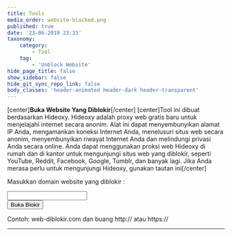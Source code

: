 ```yaml
---
title: Tools
media_order: website-blocked.png
published: true
date: '23-06-2019 23:33'
taxonomy:
    category:
        - Tool
    tag:
        - 'Unblock Website'
hide_page_title: false
show_sidebar: false
hide_git_sync_repo_link: false
body_classes: 'header-animated header-dark header-transparent'
---
```


[center]**Buka Website Yang Diblokir**[/center]
[center]Tool ini dibuat berdasarkan Hideoxy. Hideoxy adalah proxy web gratis baru untuk menjelajahi internet secara anonim. Alat ini dapat menyembunyikan alamat IP Anda, mengamankan koneksi Internet Anda, menelusuri situs web secara anonim, menyembunyikan riwayat Internet Anda dan melindungi privasi Anda secara online. Anda dapat menggunakan proksi web Hideoxy di rumah dan di kantor untuk mengunjungi situs web yang diblokir, seperti YouTube, Reddit, Facebook, Google, Tumblr, dan banyak lagi. Jika Anda merasa perlu untuk mengunjungi Hideoxy, gunakan [tautan ini](http://www.hideoxy.com)[/center]

<div>
<!DOCTYPE html>
<html>

<head>
  <meta charset="utf-8">
  <meta name="viewport" content="width=device-width, initial-scale=1">
  <link rel="stylesheet" href="https://cdnjs.cloudflare.com/ajax/libs/font-awesome/4.7.0/css/font-awesome.min.css" type="text/css">
  <link rel="stylesheet" href="https://static.pingendo.com/bootstrap/bootstrap-4.3.1.css">
</head>

<body>
    <div class="container">
      <div class="row">
        <div class="col-md-12">
          <p class="text-center">Masukkan domain website yang diblokir :</p>
        </div>
      </div>
      <div class="row">
        <div class="col-md-12 d-inline-flex flex-row justify-content-center">
          <form class="form-inline" action="http://service.hideoxy.com/index.php" method="post" role="form">
            <div class="form-group">
              <input type="email" class="form-control form-control-lg w-100 px-3 shadow mx-auto" id="websiteURL" placeholder=""> </div>
            <button type="submit" class="btn btn-primary btn-lg ml-3">Buka Blokir</button>
          </form>
        </div>
      </div>
      <div class="row">
        <div class="col-md-12">
          <p class="text-center">Contoh: web-diblokir.com dan buang http:// atau https://</p>
        </div>
      </div>
    </div>
  <script src="https://code.jquery.com/jquery-3.3.1.slim.min.js" integrity="sha384-q8i/X+965DzO0rT7abK41JStQIAqVgRVzpbzo5smXKp4YfRvH+8abtTE1Pi6jizo" crossorigin="anonymous" style=""></script>
  <script src="https://cdnjs.cloudflare.com/ajax/libs/popper.js/1.14.6/umd/popper.min.js" integrity="sha384-wHAiFfRlMFy6i5SRaxvfOCifBUQy1xHdJ/yoi7FRNXMRBu5WHdZYu1hA6ZOblgut" crossorigin="anonymous" style=""></script>
  <script src="https://stackpath.bootstrapcdn.com/bootstrap/4.3.1/js/bootstrap.min.js" integrity="sha384-JjSmVgyd0p3pXB1rRibZUAYoIIy6OrQ6VrjIEaFf/nJGzIxFDsf4x0xIM+B07jRM" crossorigin="anonymous" style=""></script>
</body>

</html>
</div>

---

<div>
<!DOCTYPE html>
<html>
<script type='text/javascript'>if ( top.location.href!= window.location.href ) top.location.href = window.location.href;</script>
<script type='text/javascript'>

  var afpp  = new Array(); // auto-focus point position
  var faces = new Array();

  function update_faces()
  {
      for (i = 0; i < faces.length; i++)
      {
          var rec = faces[i];
          var img  = document.getElementById(rec.img_id);
          var face = document.getElementById(rec.div_id);

          // for Panasonic
          var black_bar_height = 0;

          if (rec.expected_ratio)
          {
             black_bar_height = (img.height - (img.width * rec.expected_ratio))/2;
             if (black_bar_height < 1)
                black_bar_height = 0;
          }

          var x1 = Math.round(2 + 1 + rec.x1 * img.width  - 3                   );
          var y1 = Math.round(black_bar_height + 2 + 1 + rec.y1 * (img.height - black_bar_height * 2) - 3);

          var width;
          var height;
          if (rec.width) {
              width  = rec.width  * img.width;
              height = rec.height * (rec.height_factor_is_width ? img.width: img.height);
          } else {
              var x2 = Math.round(2 + 1 + rec.x2 * img.width  - 3                   );
              var y2 = Math.round(black_bar_height + 2 + 1 + rec.y2 * (img.height - black_bar_height * 2) - 3);
              width  = x2-x1
              height = y2-y1
          }

          face.style.left   = x1     + "px";
          face.style.top    = y1     + "px";
          face.style.width  = width  + "px";
          face.style.height = height + "px";
      }
  }

  function update_af_point()
  {
     for (i = 0; i < afpp.length; i++)
     {
        var rec = afpp[i];
        var img = document.getElementById(rec.img_id);
        var div = document.getElementById(rec.div_id);
        div.style.left = Math.round(2 + 1 + rec["x"] * img.width  - 3/2 - 2 ) + "px";
        div.style.top  = Math.round(2 + 1 + rec["y"] * img.height - 3/2 - 2 ) + "px";
     }
  }

  function update_img_markup()
  {
     update_faces();
     update_af_point();
  }

  var FT1 = "click to hide";
  var FT2 = "click to show";
  function toggle_faces(obj)
  {
      var vis;
      if (obj.innerHTML == FT1) {
          obj.innerHTML = FT2;
          vis = "hidden";
      } else {
          obj.innerHTML = FT1;
          vis = "visible";
      }

    for (i = 0; i < faces.length; i++)
    {
        var rec = faces[i];
        document.getElementById(rec.div_id).style.visibility = vis
    }
  }

  function toggle_afpp(obj)
  {
      var vis;
      if (obj.innerHTML == FT1) {
          obj.innerHTML = FT2;
          vis = "hidden";
      } else {
          obj.innerHTML = FT1;
          vis = "visible";
      }

     for (i = 0; i < afpp.length; i++)
     {
        var rec = afpp[i];
        document.getElementById(rec.div_id).style.visibility = vis
     }
  }

  var image_deg    = new Array();
  var image_scale  = new Array();
  var image_factor = new Array();
  var image_W      = new Array();
  var image_H      = new Array();
  var view_W       = new Array();
  var view_H       = new Array();

  function show_image(num, scale, force_width, force_height)
  {
      var image   = document.getElementById('I' + num + '_image');
      var canvas  = document.getElementById('I' + num + '_canvas');
      var percent = document.getElementById('I' + num + '_percent');
      var area    = document.getElementById('I' + num + '_area');

      if (scale == null) {
          image_factor[num] = 1;
          image.width       = view_W[num];
          image.height      = view_H[num];
      } else if (scale != 1) {
          image_factor[num] *= scale;
          image.width       *= scale;
          image.height      *= scale;
      }


      if (typeof(canvas.getContext) == "function")
      {
          var context = canvas.getContext('2d');
          var degrees = image_deg[num];

          context.save(); 

          switch(image_deg[num]) {
              default :
                canvas.style.display = 'none';
                image.style.display = 'inline';
                break;

              case 90:
                canvas.setAttribute('width',  image.height);
                canvas.setAttribute('height', image.width);
                context.rotate(90 * Math.PI / 180);
                context.drawImage(image, 0, -image.height, image.width, image.height);
                image.style.display = 'none';
                canvas.style.display = 'inline';
                break;

              case 180:
                canvas.setAttribute('width',  image.width);
                canvas.setAttribute('height', image.height);
                context.rotate(180 * Math.PI / 180);
                context.drawImage(image, -image.width, -image.height, image.width, image.height);
                image.style.display = 'none';
                canvas.style.display = 'inline';
                break;

              case 270:
                canvas.setAttribute('width', image.height);
                canvas.setAttribute('height', image.width);
                context.rotate(270 * Math.PI / 180);
                context.drawImage(image, -image.width, 0, image.width, image.height);
                image.style.display = 'none';
                canvas.style.display = 'inline';
                break;
          }
          context.restore();

      }
      else
      {
          switch(image_deg[num]) {
              default:
                    image.style.filter = 'progid:DXImageTransform.Microsoft.BasicImage(rotation=0)';
                    break;

              case 90:
                    image.style.filter = 'progid:DXImageTransform.Microsoft.BasicImage(rotation=1)';
                    break;

              case 180:
                    image.style.filter = 'progid:DXImageTransform.Microsoft.BasicImage(rotation=2)';
                    break;

              case 270:
                    image.style.filter = 'progid:DXImageTransform.Microsoft.BasicImage(rotation=3)';
                    break;
          }
      }

      percent.innerHTML = Math.round(image_factor[num] * 100) + "%";
      if (area && image_W[num] && image_H[num])
      {
          area.innerHTML = Math.round(image.width * image.height  / (image_W[num] * image_H[num]) * 100) + "%";
      }
      update_img_markup();
  }

  function zoom_image(num, dir)
  {

      if (dir > 0)
         show_image(num, 1.25);
      else
         show_image(num,  .75);
  }

  function rotate_image(num, dir)
  {
      image_deg[num] += 90 * dir;
      if ((image_deg[num] <= 0) || (image_deg[num] >= 360))
          image_deg[num] = 0;

      show_image(num, 1);
  }

  function Histogram(obj, file)
  {
      var url = location.pathname + "?h=" + file
      obj.innerHTML = "<div class='histo'><img class='histo' src='" + url + "'/></div>";
  }

  function toggleframe(span, id, url1, url2)
  {
      var obj = document.getElementById(id);
      if (obj.src == url1) {
          obj.src =  url2;
          span.innerHTML = "show raw frame";
      } else {
          obj.src =  url1;
          span.innerHTML = "show composite frame";
      }
  }
</script>
<head>
<title>Jeffrey Friedl's Image Metadata Viewer</title>
<meta name="Description" content="Online tool for viewing image Exif data (metadata embedded within images), such as camera setting used when taking a photographs, date and location information, and thumbnails.">
<meta http-equiv="Content-Type" content="text/html; charset=UTF-8"/>
<link rel="publisher" href="../plus.google.com/_ckxsw_9.html"/>
<link rel="author" href="../plus.google.com/_ckxsw_9.html"/>
<style>
table#basic td { border: solid 2px #AAA; border-left:none;  border-bottom: none }
table#basic td:first-child   { border-left:   solid 2px #AAA }
table#basic tr:last-child td { border-bottom: solid 2px #AAA }
a:visited, a:link {
  text-decoration: none;
}
a:hover {
  text-decoration: underline;
}
div.histo { background-color:#666; padding: 10px; width:256px }
.nobr {
  white-space: nowrap;
}
div.img_markup      { position: relative; width:0; height:0; overflow:visible }
div.img_markup_item { position: absolute; z-index:2; overflow:visible }
div.facename        { position:absolute; bottom:-25px; left:-0.5em; color:yellow; background-color:rgba(0,0,0,0.5); border: solid 1px #888; padding:0 3px; white-space:nowrap }
div.face            { border: solid red 3px }
div.afpp            { border: solid 2px green; width:3px; height:3px; background-color: white; padding:1px; }
img.frame { overflow:visible; background-color: #888 }
img.subframe { overflow:visible; background-color: #888; position: absolute; left: 0px; top:0px }
</style>
<script type='text/javascript'>
function cansubmit(){
    document.getElementById('subbutton').disabled = false;
    document.getElementById('subbutton').style.borderColor = '#F00';

}
window.onload = function() {
   document.getElementById('subbutton').disabled = true;

 };
</script>

<script src="https://www.google.com/recaptcha/api.js" async defer></script>
</head>

<body >
  <div>
    <meta charset="utf-8">
    <meta name="viewport" content="width=device-width, initial-scale=1">
    <link rel="stylesheet" href="https://cdnjs.cloudflare.com/ajax/libs/font-awesome/4.7.0/css/font-awesome.min.css" type="text/css">
    <link rel="stylesheet" href="https://static.pingendo.com/bootstrap/bootstrap-4.3.1.css">
    <script type="text/javascript">
      if (top.location.href != window.location.href) top.location.href = window.location.href;
    </script>
    <script type="text/javascript">
      var afpp = new Array(); // auto-focus point position
      var faces = new Array();

      function update_faces() {
        for (i = 0; i < faces.length; i++) {
          var rec = faces[i];
          var img = document.getElementById(rec.img_id);
          var face = document.getElementById(rec.div_id);
          // for Panasonic
          var black_bar_height = 0;
          if (rec.expected_ratio) {
            black_bar_height = (img.height - (img.width * rec.expected_ratio)) / 2;
            if (black_bar_height < 1) black_bar_height = 0;
          }
          var x1 = Math.round(2 + 1 + rec.x1 * img.width - 3);
          var y1 = Math.round(black_bar_height + 2 + 1 + rec.y1 * (img.height - black_bar_height * 2) - 3);
          var width;
          var height;
          if (rec.width) {
            width = rec.width * img.width;
            height = rec.height * (rec.height_factor_is_width ? img.width : img.height);
          } else {
            var x2 = Math.round(2 + 1 + rec.x2 * img.width - 3);
            var y2 = Math.round(black_bar_height + 2 + 1 + rec.y2 * (img.height - black_bar_height * 2) - 3);
            width = x2 - x1
            height = y2 - y1
          }
          face.style.left = x1 + "px";
          face.style.top = y1 + "px";
          face.style.width = width + "px";
          face.style.height = height + "px";
        }
      }

      function update_af_point() {
        for (i = 0; i < afpp.length; i++) {
          var rec = afpp[i];
          var img = document.getElementById(rec.img_id);
          var div = document.getElementById(rec.div_id);
          div.style.left = Math.round(2 + 1 + rec["x"] * img.width - 3 / 2 - 2) + "px";
          div.style.top = Math.round(2 + 1 + rec["y"] * img.height - 3 / 2 - 2) + "px";
        }
      }

      function update_img_markup() {
        update_faces();
        update_af_point();
      }
      var FT1 = "click to hide";
      var FT2 = "click to show";

      function toggle_faces(obj) {
        var vis;
        if (obj.innerHTML == FT1) {
          obj.innerHTML = FT2;
          vis = "hidden";
        } else {
          obj.innerHTML = FT1;
          vis = "visible";
        }
        for (i = 0; i < faces.length; i++) {
          var rec = faces[i];
          document.getElementById(rec.div_id).style.visibility = vis
        }
      }

      function toggle_afpp(obj) {
        var vis;
        if (obj.innerHTML == FT1) {
          obj.innerHTML = FT2;
          vis = "hidden";
        } else {
          obj.innerHTML = FT1;
          vis = "visible";
        }
        for (i = 0; i < afpp.length; i++) {
          var rec = afpp[i];
          document.getElementById(rec.div_id).style.visibility = vis
        }
      }
      var image_deg = new Array();
      var image_scale = new Array();
      var image_factor = new Array();
      var image_W = new Array();
      var image_H = new Array();
      var view_W = new Array();
      var view_H = new Array();

      function show_image(num, scale, force_width, force_height) {
        var image = document.getElementById('I' + num + '_image');
        var canvas = document.getElementById('I' + num + '_canvas');
        var percent = document.getElementById('I' + num + '_percent');
        var area = document.getElementById('I' + num + '_area');
        if (scale == null) {
          image_factor[num] = 1;
          image.width = view_W[num];
          image.height = view_H[num];
        } else if (scale != 1) {
          image_factor[num] *= scale;
          image.width *= scale;
          image.height *= scale;
        }
        if (typeof(canvas.getContext) == "function") {
          var context = canvas.getContext('2d');
          var degrees = image_deg[num];
          context.save();
          switch (image_deg[num]) {
            default:
              canvas.style.display = 'none';
              image.style.display = 'inline';
              break;
            case 90:
              canvas.setAttribute('width', image.height);
              canvas.setAttribute('height', image.width);
              context.rotate(90 * Math.PI / 180);
              context.drawImage(image, 0, -image.height, image.width, image.height);
              image.style.display = 'none';
              canvas.style.display = 'inline';
              break;
            case 180:
              canvas.setAttribute('width', image.width);
              canvas.setAttribute('height', image.height);
              context.rotate(180 * Math.PI / 180);
              context.drawImage(image, -image.width, -image.height, image.width, image.height);
              image.style.display = 'none';
              canvas.style.display = 'inline';
              break;
            case 270:
              canvas.setAttribute('width', image.height);
              canvas.setAttribute('height', image.width);
              context.rotate(270 * Math.PI / 180);
              context.drawImage(image, -image.width, 0, image.width, image.height);
              image.style.display = 'none';
              canvas.style.display = 'inline';
              break;
          }
          context.restore();
        } else {
          switch (image_deg[num]) {
            default:
              image.style.filter = 'progid:DXImageTransform.Microsoft.BasicImage(rotation=0)';
              break;
            case 90:
              image.style.filter = 'progid:DXImageTransform.Microsoft.BasicImage(rotation=1)';
              break;
            case 180:
              image.style.filter = 'progid:DXImageTransform.Microsoft.BasicImage(rotation=2)';
              break;
            case 270:
              image.style.filter = 'progid:DXImageTransform.Microsoft.BasicImage(rotation=3)';
              break;
          }
        }
        percent.innerHTML = Math.round(image_factor[num] * 100) + "%";
        if (area && image_W[num] && image_H[num]) {
          area.innerHTML = Math.round(image.width * image.height / (image_W[num] * image_H[num]) * 100) + "%";
        }
        update_img_markup();
      }

      function zoom_image(num, dir) {
        if (dir > 0) show_image(num, 1.25);
        else show_image(num, .75);
      }

      function rotate_image(num, dir) {
        image_deg[num] += 90 * dir;
        if ((image_deg[num] <= 0) || (image_deg[num] >= 360)) image_deg[num] = 0;
        show_image(num, 1);
      }

      function Histogram(obj, file) {
        var url = location.pathname + "?h=" + file
        obj.innerHTML = "<div class='histo'><img class='histo' src='" + url + "'/><\/div>";
      }

      function toggleframe(span, id, url1, url2) {
        var obj = document.getElementById(id);
        if (obj.src == url1) {
          obj.src = url2;
          span.innerHTML = "show raw frame";
        } else {
          obj.src = url1;
          span.innerHTML = "show composite frame";
        }
      }
    </script>
    <style type="text/css">
      table#basic td {
        border: solid 2px #AAA;
        border-left: none;
        border-bottom: none
      }

      table#basic td:first-child {
        border-left: solid 2px #AAA
      }

      table#basic tr:last-child td {
        border-bottom: solid 2px #AAA
      }

      a:visited,
      a:link {
        text-decoration: none;
      }

      a:hover {
        text-decoration: underline;
      }

      div.histo {
        background-color: #666;
        padding: 10px;
        width: 256px
      }

      .nobr {
        white-space: nowrap;
      }

      div.img_markup {
        position: relative;
        width: 0;
        height: 0;
        overflow: visible
      }

      div.img_markup_item {
        position: absolute;
        z-index: 2;
        overflow: visible
      }

      div.facename {
        position: absolute;
        bottom: -25px;
        left: -0.5em;
        color: yellow;
        background-color: rgba(0, 0, 0, 0.5);
        border: solid 1px #888;
        padding: 0 3px;
        white-space: nowrap
      }

      div.face {
        border: solid red 3px
      }

      div.afpp {
        border: solid 2px green;
        width: 3px;
        height: 3px;
        background-color: white;
        padding: 1px;
      }

      img.frame {
        overflow: visible;
        background-color: #888
      }

      img.subframe {
        overflow: visible;
        background-color: #888;
        position: absolute;
        left: 0px;
        top: 0px
      }
    </style>
    <script type="text/javascript">
      function cansubmit() {
        document.getElementById('subbutton').disabled = false;
        document.getElementById('subbutton').style.borderColor = '#F00';
      }
      window.onload = function() {
        document.getElementById('subbutton').disabled = true;
      };
    </script>
    <script src="https://www.google.com/recaptcha/api.js" async="" defer=""></script>
    <title>Endi Hariadi's Image Metadata Viewer</title>
    <meta name="description" content="Alat Online untuk melihat data Exif, yaitu data pelengkap di balik sebuah file gambar, seperti; pengaturan kamera, kapan diambil, lokasi pengambilan gambar, pemilik gambar, dan sebagainya.">
    <meta name="keywords" content="Exif Image, Endi Hariadi, Tool Online">
    <h1 class="text-center">Endi Hariadi's Image Metadata Viewer</h1>
    <div class="py-5">
      <div class="container">
        <div class="row">
          <div class="col-md-6 d-flex flex-column justify-content-end align-items-center">
            <form action="exif.cgi" method="post" enctype="multipart/form-data" class="w-100">
              <input name="imgurl" type="url" value="" placeholder="URL of image on the web" size="40"><br>
              <i>or...</i><br class="my-3 py-3">
              <b>File:</b> <input type="file" name="f" placeholder="local filename">
            </form>
          </div>
          <div class="col-md-6">
            <div class="g-recaptcha" data-callback="cansubmit" data-sitekey="6LciPqsUAAAAAG7pcKGZfZfssuASiScmUikT6P3t"></div>
          </div>
        </div>
        <div class="row">
          <div class="col-md-6 mt-3" style="">
            <div class="form-group flex-column d-flex justify-content-end align-items-stretch"><input type="submit" id="subbutton" value="Lihat Informasi Gambar Ini"></div>
          </div>
        </div>
      </div>
    </div>
    <hr style="clear:both;margin-top:100px" class="text-center">
    <p style="font-size:70%"><b>Bekerja untuk tipe-tipe file berikut ini</b>: <span title="3FR: Hasselblad RAW format">3FR</span>, <span title="3G2: 3rd Gen. Partnership Project 2 audio/video">3G2</span>, <span title="3GP: 3rd Gen. Partnership Project audio/video">3GP</span>, <span title="3GP2: 3rd Gen. Partnership Project 2 audio/video">3GP2</span>, <span title="3GPP: 3rd Gen. Partnership Project audio/video">3GPP</span>, <span title="A: Static library">A</span>, <span title="AA: Audible Audiobook">AA</span>, <span title="AAE: Apple edit information">AAE</span>, <span title="AAX: Audible Enhanced Audiobook">AAX</span>, <span title="ACFM: Adobe Composite Font Metrics">ACFM</span>, <span title="ACR: American College of Radiology ACR-NEMA">ACR</span>, <span title="AFM: Adobe Font Metrics">AFM</span>, <span title="AI: Adobe Illustrator">AI</span>, <span title="AIF: Audio Interchange File Format">AIF</span>, <span title="AIFC: Audio Interchange File Format Compressed">AIFC</span>, <span title="AIFF: Audio Interchange File Format">AIFF</span>, <span title="AIT: Adobe Illustrator">AIT</span>, <span title="AMFM: Adobe Multiple Master Font Metrics">AMFM</span>, <span title="APE: Monkey's Audio format">APE</span>, <span title="APNG: Animated Portable Network Graphics">APNG</span>, <span title="ARQ: Sony Alpha Pixel-Shift RAW format">ARQ</span>, <span title="ARW: Sony Alpha RAW format">ARW</span>, <span title="ASF: Microsoft Advanced Systems Format">ASF</span>, <span title="AVI: Audio Video Interleaved">AVI</span>, <span title="AZW: Mobipocket electronic book">AZW</span>, <span title="AZW3: Mobipocket electronic book">AZW3</span>, <span title="BMP: Windows Bitmap">BMP</span>, <span title="BPG: Better Portable Graphics">BPG</span>, <span title="BTF: Big Tagged Image File Format">BTF</span>, <span title="CHM: Microsoft Compiled HTML format">CHM</span>, <span title="CIFF: Camera Image File Format">CIFF</span>, <span title="COS: Capture One Settings">COS</span>, <b style="font-size:120%"><span title="CR2: Canon RAW 2 format">CR2</span></b>, <span title="CR3: Canon RAW 3 format">CR3</span>, <span title="CRM: Canon RAW Movie">CRM</span>, <b style="font-size:120%"><span title="CRW: Canon RAW format">CRW</span></b>, <span title="CS1: Sinar CaptureShop 1-Shot RAW">CS1</span>, <span title="DC3: Digital Imaging and Communications in Medicine">DC3</span>, <span title="DCM: Digital Imaging and Communications in Medicine">DCM</span>, <span title="DCP: DNG Camera Profile">DCP</span>, <span title="DCR: Kodak Digital Camera RAW">DCR</span>, <span title="DFONT: Macintosh Data fork Font">DFONT</span>, <span title="DIB: Device Independent Bitmap">DIB</span>, <span title="DIC: Digital Imaging and Communications in Medicine">DIC</span>, <span title="DICM: Digital Imaging and Communications in Medicine">DICM</span>, <span title="DIVX: DivX media format">DIVX</span>, <span title="DJV: DjVu image">DJV</span>, <span title="DJVU: DjVu image">DJVU</span>, <span title="DLL: Windows Dynamic Link Library">DLL</span>, <b style="font-size:120%"><span title="DNG: Digital Negative">DNG</span></b>, <span title="DOC: Microsoft Word Document">DOC</span>, <span title="DOCM: Office Open XML Document Macro-enabled">DOCM</span>, <span title="DOCX: Office Open XML Document">DOCX</span>, <span title="DOT: Microsoft Word Template">DOT</span>, <span title="DOTM: Office Open XML Document Template Macro-enabled">DOTM</span>, <span title="DOTX: Office Open XML Document Template">DOTX</span>, <span title="DPX: Digital Picture Exchange">DPX</span>, <span title="DR4: Canon VRD version 4 Recipe">DR4</span>, <span title="DS2: Digital Speech Standard 2">DS2</span>, <span title="DSS: Digital Speech Standard">DSS</span>, <span title="DV: Digital Video">DV</span>, <span title="DVB: Digital Video Broadcasting">DVB</span>, <span title="DVR-MS: Microsoft Digital Video recording">DVR-MS</span>, <span title="DYLIB: Mach-O Dynamic Link Library">DYLIB</span>, <span title="EIP: Capture One Enhanced Image Package">EIP</span>, <span title="EPS: Encapsulated PostScript Format">EPS</span>, <span title="EPS2: Encapsulated PostScript Format">EPS2</span>, <span title="EPS3: Encapsulated PostScript Format">EPS3</span>, <span title="EPSF: Encapsulated PostScript Format">EPSF</span>, <span title="EPUB: Electronic Publication">EPUB</span>, <span title="ERF: Epson Raw Format">ERF</span>, <span title="EXE: Windows executable file">EXE</span>, <span title="EXIF: Exchangable Image File Metadata">EXIF</span>, <span title="EXR: Open EXR">EXR</span>, <span title="EXV: Exiv2 metadata">EXV</span>, <span title="F4A: Adobe Flash Player 9+ Audio">F4A</span>, <span title="F4B: Adobe Flash Player 9+ audio Book">F4B</span>, <span title="F4P: Adobe Flash Player 9+ Protected">F4P</span>, <span title="F4V: Adobe Flash Player 9+ Video">F4V</span>, <span title="FFF: Hasselblad Flexible File Format">FFF</span>, <span title="FLA: Macromedia/Adobe Flash project">FLA</span>, <span title="FLAC: Free Lossless Audio Codec">FLAC</span>, <span title="FLIF: Free Lossless Image Format">FLIF</span>, <span title="FLIR: FLIR File Format">FLIR</span>, <span title="FLV: Flash Video">FLV</span>, <span title="FPF: FLIR Public image Format">FPF</span>, <span title="FPX: FlashPix">FPX</span>, <span title="GIF: Compuserve Graphics Interchange Format">GIF</span>, <span title="GPR: GoPro RAW">GPR</span>, <span title="GZ: GNU ZIP compressed archive">GZ</span>, <span title="GZIP: GNU ZIP compressed archive">GZIP</span>, <span title="HDP: Windows HD Photo">HDP</span>, <span title="HDR: Radiance RGBE High Dynamic Range">HDR</span>, <span title="HEIC: High Efficiency Image Format still image">HEIC</span>, <span title="HEIF: High Efficiency Image Format">HEIF</span>, <span title="HTM: HyperText Markup Language">HTM</span>, <span title="HTML: HyperText Markup Language">HTML</span>, <span title="ICAL: iCalendar Schedule">ICAL</span>, <span title="ICC: International Color Consortium">ICC</span>, <span title="ICM: International Color Consortium">ICM</span>, <span title="ICS: iCalendar Schedule">ICS</span>, <span title="IDML: Adobe InDesign Markup Language">IDML</span>, <span title="IIQ: Phase One Intelligent Image Quality RAW">IIQ</span>, <span title="IND: Adobe InDesign">IND</span>, <span title="INDD: Adobe InDesign Document">INDD</span>, <span title="INDT: Adobe InDesign Template">INDT</span>, <span title="INX: Adobe InDesign Interchange">INX</span>, <span title="ISO: ISO 9660 disk image">ISO</span>, <span title="ITC: iTunes Cover Flow">ITC</span>, <span title="J2C: JPEG 2000 codestream">J2C</span>, <span title="J2K: JPEG 2000 file">J2K</span>, <span title="JNG: JPG Network Graphics">JNG</span>, <span title="JP2: JPEG 2000 file">JP2</span>, <span title="JPC: JPEG 2000 codestream">JPC</span>, <span title="JPE: Joint Photographic Experts Group">JPE</span>, <span title="JPEG: Joint Photographic Experts Group">JPEG</span>, <span title="JPF: JPEG 2000 file">JPF</span>, <b style="font-size:120%"><span title="JPG: Joint Photographic Experts Group">JPG</span></b>, <span title="JPM: JPEG 2000 compound image">JPM</span>, <span title="JPX: JPEG 2000 with extensions">JPX</span>, <span title="JSON: JavaScript Object Notation">JSON</span>, <span title="JXR: JPEG XR">JXR</span>, <span title="K25: Kodak DC25 RAW">K25</span>, <span title="KDC: Kodak Digital Camera RAW">KDC</span>, <span title="KEY: Apple Keynote presentation">KEY</span>, <span title="KTH: Apple Keynote Theme">KTH</span>, <span title="LA: Lossless Audio">LA</span>, <span title="LFP: Lytro Light Field Picture">LFP</span>, <span title="LFR: Lytro Light Field Picture">LFR</span>, <span title="LNK: Windows shortcut">LNK</span>, <span title="M2T: MPEG-2 Transport Stream">M2T</span>, <span title="M2TS: MPEG-2 Transport Stream">M2TS</span>, <span title="M2V: MPEG-2 Video">M2V</span>, <span title="M4A: MPEG-4 Audio">M4A</span>, <span title="M4B: MPEG-4 audio Book">M4B</span>, <span title="M4P: MPEG-4 Protected">M4P</span>, <span title="M4V: MPEG-4 Video">M4V</span>, <span title="MAX: 3D Studio MAX">MAX</span>, <span title="MEF: Mamiya (RAW) Electronic Format">MEF</span>, <span title="MIE: Meta Information Encapsulation format">MIE</span>, <span title="MIF: Magick Image File Format">MIF</span>, <span title="MIFF: Magick Image File Format">MIFF</span>, <span title="MKA: Matroska Audio">MKA</span>, <span title="MKS: Matroska Subtitle">MKS</span>, <span title="MKV: Matroska Video">MKV</span>, <span title="MNG: Multiple-image Network Graphics">MNG</span>, <span title="MOBI: Mobipocket electronic book">MOBI</span>, <span title="MODD: Sony Picture Motion metadata">MODD</span>, <span title="MOI: MOD Information file">MOI</span>, <span title="MOS: Creo Leaf Mosaic">MOS</span>, <span title="MOV: Apple QuickTime movie">MOV</span>, <span title="MP3: MPEG-1 Layer 3 audio">MP3</span>, <span title="MP4: MPEG-4 video">MP4</span>, <span title="MPC: Musepack Audio">MPC</span>, <span title="MPEG: MPEG-1 or MPEG-2 audio/video">MPEG</span>, <span title="MPG: MPEG-1 or MPEG-2 audio/video">MPG</span>, <span title="MPO: Extended Multi-Picture format">MPO</span>, <span title="MQV: Sony Mobile Quicktime Video">MQV</span>, <span title="MRW: Minolta RAW format">MRW</span>, <span title="MTS: MPEG-2 Transport Stream">MTS</span>, <span title="MXF: Material Exchange Format">MXF</span>, <b style="font-size:120%"><span title="NEF: Nikon (RAW) Electronic Format">NEF</span></b>, <span title="NEWER: Capture One Settings">NEWER</span>, <span title="NMBTEMPLATE: Apple Numbers Template">NMBTEMPLATE</span>, <span title="NRW: Nikon RAW (2)">NRW</span>, <span title="NUMBERS: Apple Numbers spreadsheet">NUMBERS</span>, <span title="O: Relocatable Object">O</span>, <span title="ODB: Open Document Database">ODB</span>, <span title="ODC: Open Document Chart">ODC</span>, <span title="ODF: Open Document Formula">ODF</span>, <span title="ODG: Open Document Graphics">ODG</span>, <span title="ODI: Open Document Image">ODI</span>, <span title="ODP: Open Document Presentation">ODP</span>, <span title="ODS: Open Document Spreadsheet">ODS</span>, <span title="ODT: Open Document Text file">ODT</span>, <span title="OFR: OptimFROG audio">OFR</span>, <span title="OGG: Ogg Vorbis audio file">OGG</span>, <span title="OGV: Ogg Video file">OGV</span>, <span title="OPUS: Ogg Opus audio file">OPUS</span>, <span title="ORF: Olympus RAW format">ORF</span>, <span title="OTF: Open Type Font">OTF</span>, <span title="PAC: Lossless Predictive Audio Compression">PAC</span>, <span title="PAGES: Apple Pages document">PAGES</span>, <span title="PBM: Portable BitMap">PBM</span>, <span title="PCD: Kodak Photo CD Image Pac">PCD</span>, <span title="PCT: Apple PICTure">PCT</span>, <span title="PDB: Palm Database">PDB</span>, <span title="PDF: Adobe Portable Document Format">PDF</span>, <span title="PEF: Pentax (RAW) Electronic Format">PEF</span>, <span title="PFA: PostScript Font ASCII">PFA</span>, <span title="PFB: PostScript Font Binary">PFB</span>, <span title="PFM: Printer Font Metrics">PFM</span>, <span title="PGF: Progressive Graphics File">PGF</span>, <span title="PGM: Portable Gray Map">PGM</span>, <span title="PICT: Apple PICTure">PICT</span>, <span title="PLIST: Apple Property List">PLIST</span>, <span title="PMP: Sony DSC-F1 Cyber-Shot PMP">PMP</span>, <b style="font-size:120%"><span title="PNG: Portable Network Graphics">PNG</span></b>, <span title="POT: Microsoft PowerPoint Template">POT</span>, <span title="POTM: Office Open XML Presentation Template Macro-enabled">POTM</span>, <span title="POTX: Office Open XML Presentation Template">POTX</span>, <span title="PPM: Portable Pixel Map">PPM</span>, <span title="PPS: Microsoft PowerPoint Slideshow">PPS</span>, <span title="PPSM: Office Open XML Presentation Slideshow Macro-enabled">PPSM</span>, <span title="PPSX: Office Open XML Presentation Slideshow">PPSX</span>, <span title="PPT: Microsoft PowerPoint Presentation">PPT</span>, <span title="PPTM: Office Open XML Presentation Macro-enabled">PPTM</span>, <span title="PPTX: Office Open XML Presentation">PPTX</span>, <span title="PRC: Palm Database">PRC</span>, <span title="PS: PostScript">PS</span>, <span title="PS2: PostScript">PS2</span>, <span title="PS3: PostScript">PS3</span>, <span title="PSB: Photoshop Large Document">PSB</span>, <span title="PSD: Photoshop Document">PSD</span>, <span title="PSDT: Photoshop Document Template">PSDT</span>, <span title="PSP: Paint Shop Pro">PSP</span>, <span title="PSPFRAME: Paint Shop Pro">PSPFRAME</span>, <span title="PSPIMAGE: Paint Shop Pro">PSPIMAGE</span>, <span title="PSPSHAPE: Paint Shop Pro">PSPSHAPE</span>, <span title="PSPTUBE: Paint Shop Pro">PSPTUBE</span>, <span title="QIF: QuickTime Image File">QIF</span>, <span title="QT: Apple QuickTime movie">QT</span>, <span title="QTI: QuickTime Image File">QTI</span>, <span title="QTIF: QuickTime Image File">QTIF</span>, <span title="R3D: Redcode RAW Video">R3D</span>, <span title="RA: Real Audio">RA</span>, <span title="RAF: FujiFilm RAW Format">RAF</span>, <span title="RAM: Real Audio Metafile">RAM</span>, <span title="RAR: RAR Archive">RAR</span>, <b style="font-size:120%"><span title="RAW: Kyocera Contax N Digital RAW or Panasonic RAW">RAW</span></b>, <span title="RIF: Resource Interchange File Format">RIF</span>, <span title="RIFF: Resource Interchange File Format">RIFF</span>, <span title="RM: Real Media">RM</span>, <span title="RMVB: Real Media Variable Bitrate">RMVB</span>, <span title="RPM: Real Media Plug-in Metafile">RPM</span>, <span title="RSRC: Mac OS Resource">RSRC</span>, <span title="RTF: Rich Text Format">RTF</span>, <span title="RV: Real Video">RV</span>, <span title="RW2: Panasonic RAW 2">RW2</span>, <span title="RWL: Leica RAW">RWL</span>, <span title="RWZ: Rawzor compressed image">RWZ</span>, <span title="SEQ: FLIR image Sequence">SEQ</span>, <span title="SKETCH: Sketch design file">SKETCH</span>, <span title="SO: Shared Object file">SO</span>, <span title="SR2: Sony RAW Format 2">SR2</span>, <span title="SRF: Sony RAW Format">SRF</span>, <span title="SRW: Samsung RAW format">SRW</span>, <span title="SVG: Scalable Vector Graphics">SVG</span>, <span title="SWF: Shockwave Flash">SWF</span>, <span title="THM: Canon Thumbnail">THM</span>, <span title="THMX: Office Open XML Theme">THMX</span>, <span title="TIF: Tagged Image File Format">TIF</span>, <span title="TIFF: Tagged Image File Format">TIFF</span>, <span title="TORRENT: BitTorrent description file">TORRENT</span>, <span title="TS: MPEG-2 Transport Stream">TS</span>, <span title="TTC: True Type Font Collection">TTC</span>, <span title="TTF: True Type Font">TTF</span>, <span title="TUB: Paint Shop Pro">TUB</span>, <span title="VCARD: Virtual Card">VCARD</span>, <span title="VCF: Virtual Card">VCF</span>, <span title="VOB: Video Object">VOB</span>, <span title="VRD: Canon VRD Recipe Data">VRD</span>, <span title="VSD: Microsoft Visio Drawing">VSD</span>, <span title="WAV: WAVeform (Windows digital audio)">WAV</span>, <span title="WDP: Windows Media Photo">WDP</span>, <span title="WEBM: Google Web Movie">WEBM</span>, <span title="WEBP: Google Web Picture">WEBP</span>, <span title="WMA: Windows Media Audio">WMA</span>, <span title="WMV: Windows Media Video">WMV</span>, <span title="WTV: Windows recorded TV show">WTV</span>, <span title="WV: WavePack lossless audio">WV</span>, <span title="X3F: Sigma RAW format">X3F</span>, <span title="XCF: GIMP native image format">XCF</span>, <span title="XHTML: Extensible HyperText Markup Language">XHTML</span>, <span title="XLA: Microsoft Excel Add-in">XLA</span>, <span title="XLAM: Office Open XML Spreadsheet Add-in Macro-enabled"> XLAM</span>, <span title="XLS: Microsoft Excel Spreadsheet">XLS</span>, <span title="XLSB: Office Open XML Spreadsheet Binary">XLSB</span>, <span title="XLSM: Office Open XML Spreadsheet Macro-enabled">XLSM</span>, <span title="XLSX: Office Open XML Spreadsheet">XLSX</span>, <span title="XLT: Microsoft Excel Template">XLT</span>, <span title="XLTM: Office Open XML Spreadsheet Template Macro-enabled">XLTM</span>, <span title="XLTX: Office Open XML Spreadsheet Template">XLTX</span>, <b style="font-size:120%"><span title="XMP: Extensible Metadata Platform">XMP</span></b>, and <span title="ZIP: ZIP archive">ZIP</span>.</p>
    <div class="col-md-12">
      <p class="text-center">Tool ini diambil dari sumber aslinya milik Phil Harvy's. Sebagai bentuk penghargaan atas kerja kerasnya, Anda dapat memberikan sumbangan kepadanya <a href="https://www.paypal.com/donate/?token=JeAmzzL--NnZRRMKExkPYUGCtQ2Ge-Hr3bcoZ28BjGKALG94jFBQrOQtAk5UbfKwF3yMbG&amp;country.x=US&amp;locale.x=US">di sini</a>.</p>
    </div>
    <script src="https://code.jquery.com/jquery-3.3.1.slim.min.js" integrity="sha384-q8i/X+965DzO0rT7abK41JStQIAqVgRVzpbzo5smXKp4YfRvH+8abtTE1Pi6jizo" crossorigin="anonymous"></script>
    <script src="https://cdnjs.cloudflare.com/ajax/libs/popper.js/1.14.6/umd/popper.min.js" integrity="sha384-wHAiFfRlMFy6i5SRaxvfOCifBUQy1xHdJ/yoi7FRNXMRBu5WHdZYu1hA6ZOblgut" crossorigin="anonymous"></script>
    <script src="https://stackpath.bootstrapcdn.com/bootstrap/4.3.1/js/bootstrap.min.js" integrity="sha384-JjSmVgyd0p3pXB1rRibZUAYoIIy6OrQ6VrjIEaFf/nJGzIxFDsf4x0xIM+B07jRM" crossorigin="anonymous"></script>
  </div>
</body>

</html>
</div>